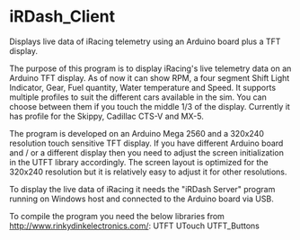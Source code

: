 # iRDash_Client
Displays live data of iRacing telemetry using an Arduino board plus a TFT display.

The purpose of this program is to display iRacing's live telemetry data on an Arduino TFT display. As of now it can show RPM, a four segment Shift Light Indicator, Gear, Fuel quantity, Water temperature and Speed.
It supports multiple profiles to suit the different cars available in the sim. You can choose between them if you touch the middle 1/3 of the display. Currently it has profile for the Skippy, Cadillac CTS-V and MX-5.

The program is developed on an Arduino Mega 2560 and a 320x240 resolution touch sensitive TFT display. If you have different Arduino board and / or a different display then you need to adjust the screen initialization in the UTFT library accordingly.
The screen layout is optimized for the 320x240 resolution but it is relatively easy to adjust it for other resolutions.

To display the live data of iRacing it needs the "iRDash Server" program running on Windows host and connected to the Arduino board via USB.

To compile the program you need the below libraries from http://www.rinkydinkelectronics.com/:
UTFT
UTouch
UTFT_Buttons